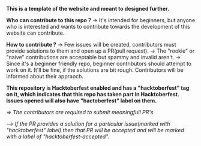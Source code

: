 **This is a template of the website and meant to designed further.**

**Who can contribute to this repo ?** 
    -> It's intended for beginners, but anyone who is interested and wants to contribute towards the development of this website can contribute.

**How to contribute ?**
    -> Few issues will be created, contributors must provide solutions to them and open up a PR(pull request).
    -> The "rookie" or "naive" contributions are acceptable but spammy and invalid aren't.
    -> Since it's a beginner friendly repo, beginner contributors should attempt to work on it. It'll be fine, if the solutions     are bit rough. Contributors will be informed about their appraoch.

**This repository is Hacktoberfest enabled and has a "hacktoberfest" tag on it, which indicates that this repo has taken part in Hacktoberfest.
Issues opened will also have "hactoberfest" label on them.**

_=> The contributors are required to submit meaningfull PR's_

_--> If the PR provides a solution for a particular issue(marked with "hacktoberfest" label) then that PR will be accepted and will be marked with a label of "hacktoberfest-accepted"._
